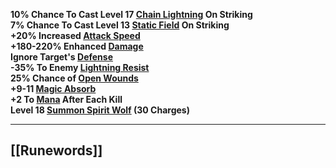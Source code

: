 **10% Chance To Cast Level 17 [Chain Lightning](https://diablo.fandom.com/wiki/Chain_Lightning_(Diablo_II) "Chain Lightning (Diablo II)") On Striking  
7% Chance To Cast Level 13 [Static Field](https://diablo.fandom.com/wiki/Static_Field "Static Field") On Striking  
+20% Increased [Attack Speed](https://diablo.fandom.com/wiki/Attack_Speed "Attack Speed")  
+180-220% Enhanced [Damage](https://diablo.fandom.com/wiki/Damage "Damage")  
Ignore Target's [Defense](https://diablo.fandom.com/wiki/Defense "Defense")  
-35% To Enemy [Lightning Resist](https://diablo.fandom.com/wiki/Lightning_Resist "Lightning Resist")  
25% Chance of [Open Wounds](https://diablo.fandom.com/wiki/Open_Wounds "Open Wounds")  
+9-11 [Magic Absorb](https://diablo.fandom.com/wiki/Absorption "Absorption")  
+2 To [Mana](https://diablo.fandom.com/wiki/Mana "Mana") After Each Kill  
Level 18 [Summon Spirit Wolf](https://diablo.fandom.com/wiki/Summon_Spirit_Wolf "Summon Spirit Wolf") (30 Charges)**

---
## [[Runewords]]